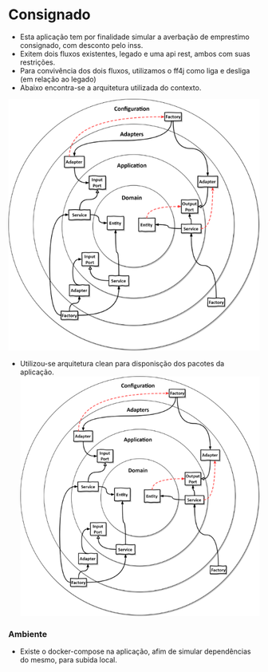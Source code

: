 # Consignado
- Esta aplicação tem por finalidade simular a averbação de emprestimo consignado, com desconto pelo inss.
- Exitem dois fluxos existentes, legado e uma api rest, ambos com suas restrições.
- Para convivência dos dois fluxos, utilizamos o ff4j como liga e desliga (em relação ao legado)
- Abaixo encontra-se a arquitetura utilizada do contexto.

![alt text](https://github.com/fabriciolfj/arquitetura-microservice-boaspraticas/blob/main/dependencies.png)
- Utilizou-se arquitetura clean para disponisção dos pacotes da aplicação.
  ![alt text](https://github.com/fabriciolfj/arquitetura-microservice-boaspraticas/blob/main/dependencies.png)
### Ambiente
- Existe o docker-compose na aplicação, afim de simular dependências do mesmo, para subida local.
